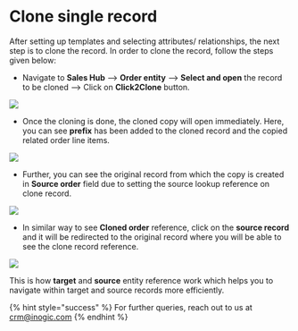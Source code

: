 # Clone single record

After setting up templates and selecting attributes/ relationships, the next step is to clone the record. In order to clone the record, follow the steps given below:&#x20;

* Navigate to **Sales Hub** --> **Order entity** --> **Select and open** the record to be cloned --> Click on **Click2Clone** button.

![](../../.gitbook/assets/Clone1\_7.1.png)

* Once the cloning is done, the cloned copy will open immediately. Here, you can see **prefix** has been added to the cloned record and the copied related order line items.

![](../../.gitbook/assets/Clone1\_7.3.png)

* Further, you can see the original record from which the copy is created in **Source order** field due to setting the source lookup reference on clone record.

![](../../.gitbook/assets/Clone1\_7.4.png)

* In similar way to see **Cloned order** reference, click on the **source record** and it will be redirected to the original record where you will be able to see the clone record reference.

![](../../.gitbook/assets/Clone1\_7.5.png)

This is how **target** and **source** entity reference work which helps you to navigate within target and source records more efficiently.

{% hint style="success" %}
For further queries, reach out to us at [crm@inogic.com](mailto:crm@inogic.com)
{% endhint %}

&#x20;
